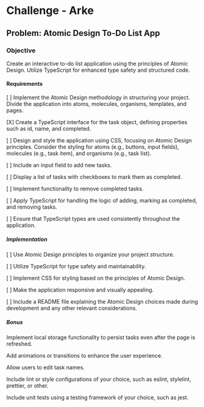 # Challenge - Arke

## Problem: Atomic Design To-Do List App

### Objective

Create an interactive to-do list application using the principles of Atomic Design. Utilize TypeScript for enhanced type safety and structured code.

#### Requirements

[ ] Implement the Atomic Design methodology in structuring your project. Divide the application into atoms, molecules, organisms, templates, and pages.

[X] Create a TypeScript interface for the task object, defining properties such as id, name, and completed.

[ ] Design and style the application using CSS, focusing on Atomic Design principles. Consider the styling for atoms (e.g., buttons, input fields), molecules (e.g., task item), and organisms (e.g., task list).

[ ] Include an input field to add new tasks.

[ ] Display a list of tasks with checkboxes to mark them as completed.

[ ] Implement functionality to remove completed tasks.

[ ] Apply TypeScript for handling the logic of adding, marking as completed, and removing tasks.

[ ] Ensure that TypeScript types are used consistently throughout the application.

##### Implementation

[ ] Use Atomic Design principles to organize your project structure.

[ ] Utilize TypeScript for type safety and maintainability.

[ ] Implement CSS for styling based on the principles of Atomic Design.

[ ] Make the application responsive and visually appealing.

[ ] Include a README file explaining the Atomic Design choices made during development and any other relevant considerations.

##### Bonus

Implement local storage functionality to persist tasks even after the page is refreshed.

Add animations or transitions to enhance the user experience.

Allow users to edit task names.

Include lint or style configurations of your choice, such as eslint, stylelint, prettier, or other.

Include unit tests using a testing framework of your choice, such as jest.
